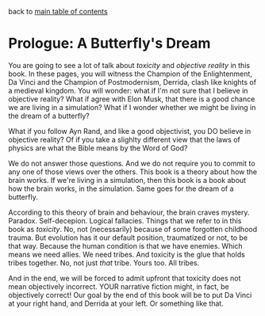 back to [main table of contents](https://github.com/wds4/tribal-tapestry/blob/main/essays/bookJustification/README.md)

Prologue: A Butterfly's Dream
=====

You are going to see a lot of talk about *toxicity* and *objective reality* in this book. In these pages, you will witness the Champion of the Enlightenment, Da Vinci and the Champion of Postmodernism, Derrida, clash like knights of a medieval kingdom. You will wonder: what if I'm not sure that I believe in objective reality? What if agree with Elon Musk, that there is a good chance we are living in a simulation? What if I wonder whether we might be living in the dream of a butterfly? 

What if you follow Ayn Rand, and like a good objectivist, you DO believe in objective reality? Of if you take a slighlty different view that the laws of physics are what the Bible means by the Word of God?

We do not answer those questions. And we do not require you to commit to any one of those views over the others. This book is a theory about how the brain works. If we're living in a simulation, then this book is a book about how the brain works, in the simulation. Same goes for the dream of a butterfly.

According to this theory of brain and behaviour, the brain craves mystery. Paradox. Self-decepion. Logical fallacies. Things that we refer to in this book as *toxicity*. No, not (necessarily) because of some forgotten childhood trauma. But evolution has it our default position, traumatized or not, to be that way. Because the human condition is that we have enemies. Which means we need allies. We need tribes. And toxicity is the glue that holds tribes together. No, not just *that* tribe. Yours too. All tribes.

And in the end, we will be forced to admit upfront that toxicity does not mean objectively incorrect. YOUR narrative fiction might, in fact, be objectively correct! Our goal by the end of this book will be to put Da Vinci at your right hand, and Derrida at your left. Or something like that.

